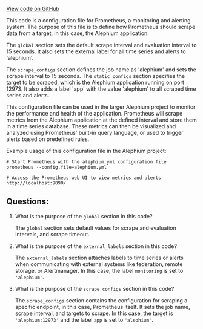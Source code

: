 [View code on GitHub](https://github.com/alephium/alephium/docker/prometheus/prometheus.yml)

This code is a configuration file for Prometheus, a monitoring and alerting system. The purpose of this file is to define how Prometheus should scrape data from a target, in this case, the Alephium application. 

The `global` section sets the default scrape interval and evaluation interval to 15 seconds. It also sets the external label for all time series and alerts to 'alephium'. 

The `scrape_configs` section defines the job name as 'alephium' and sets the scrape interval to 15 seconds. The `static_configs` section specifies the target to be scraped, which is the Alephium application running on port 12973. It also adds a label 'app' with the value 'alephium' to all scraped time series and alerts. 

This configuration file can be used in the larger Alephium project to monitor the performance and health of the application. Prometheus will scrape metrics from the Alephium application at the defined interval and store them in a time series database. These metrics can then be visualized and analyzed using Prometheus' built-in query language, or used to trigger alerts based on predefined rules. 

Example usage of this configuration file in the Alephium project:

```
# Start Prometheus with the alephium.yml configuration file
prometheus --config.file=alephium.yml

# Access the Prometheus web UI to view metrics and alerts
http://localhost:9090/
```
## Questions: 
 1. What is the purpose of the `global` section in this code?
    
    The `global` section sets default values for scrape and evaluation intervals, and scrape timeout. 

2. What is the purpose of the `external_labels` section in this code?
    
    The `external_labels` section attaches labels to time series or alerts when communicating with external systems like federation, remote storage, or Alertmanager. In this case, the label `monitoring` is set to `'alephium'`.

3. What is the purpose of the `scrape_configs` section in this code?
    
    The `scrape_configs` section contains the configuration for scraping a specific endpoint, in this case, Prometheus itself. It sets the job name, scrape interval, and targets to scrape. In this case, the target is `'alephium:12973'` and the label `app` is set to `'alephium'`.